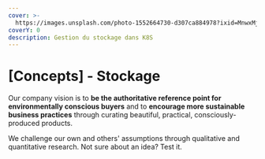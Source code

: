 ```yaml
---
cover: >-
  https://images.unsplash.com/photo-1552664730-d307ca884978?ixid=MnwxMjA3fDB8MHxwaG90by1wYWdlfHx8fGVufDB8fHx8&ixlib=rb-1.2.1&auto=format&fit=crop&w=2970&q=80
coverY: 0
description: Gestion du stockage dans K8S
---
```


# \[Concepts] - Stockage

Our company vision is to **be the authoritative reference point for environmentally conscious buyers** and to **encourage more sustainable business practices** through curating beautiful, practical, consciously-produced products.





We challenge our own and others' assumptions through qualitative and quantitative research. Not sure about an idea? Test it.

